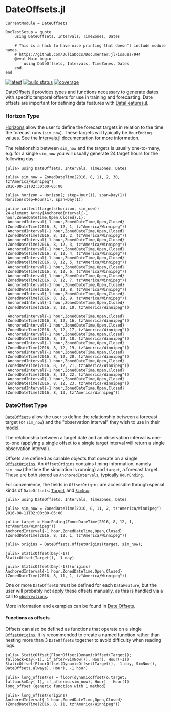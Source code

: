 # DateOffsets.jl

```@meta
CurrentModule = DateOffsets

DocTestSetup = quote
    using DateOffsets, Intervals, TimeZones, Dates

    # This is a hack to have nice printing that doesn't include module names.
    # https://github.com/JuliaDocs/Documenter.jl/issues/944
    @eval Main begin
        using DateOffsets, Intervals, TimeZones, Dates
    end
end
```

[![latest](https://img.shields.io/badge/docs-latest-blue.svg)](https://invenia.pages.invenia.ca/DateOffsets.jl/)
[![build status](https://gitlab.invenia.ca/invenia/DateOffsets.jl/badges/master/build.svg)](https://gitlab.invenia.ca/invenia/DateOffsets.jl/commits/master)
[![coverage](https://gitlab.invenia.ca/invenia/DateOffsets.jl/badges/master/coverage.svg)](https://gitlab.invenia.ca/invenia/DateOffsets.jl/commits/master)

[DateOffsets.jl](https://gitlab.invenia.ca/invenia/DateOffsets.jl) provides types and
functions necessary to generate dates with specific temporal offsets for use in training
and forecasting. Date offsets are important for defining data features with
[DataFeatures.jl](https://gitlab.invenia.ca/invenia/DataFeatures.jl).

### Horizon Type

[Horizons](@ref) allow the user to define the forecast targets in relation to the time the forecast runs (`sim_now`).
These targets will typically be `HourEnding` values.
See the [Intervals.jl documentation](https://invenia.github.io/Intervals.jl/latest/)
for more information.

The relationship between `sim_now` and the targets is usually one-to-many, e.g.
for a single `sim_now` you will usually generate 24 target hours for the following day:

```jldoctest
julia> using DateOffsets, Intervals, TimeZones, Dates

julia> sim_now = ZonedDateTime(2016, 8, 11, 2, 30, tz"America/Winnipeg")
2016-08-11T02:30:00-05:00

julia> horizon = Horizon(; step=Hour(1), span=Day(1))
Horizon(step=Hour(1), span=Day(1))

julia> collect(targets(horizon, sim_now))
24-element Array{AnchoredInterval{-1 hour,ZonedDateTime,Open,Closed},1}:
 AnchoredInterval{-1 hour,ZonedDateTime,Open,Closed}(ZonedDateTime(2016, 8, 12, 1, tz"America/Winnipeg"))
 AnchoredInterval{-1 hour,ZonedDateTime,Open,Closed}(ZonedDateTime(2016, 8, 12, 2, tz"America/Winnipeg"))
 AnchoredInterval{-1 hour,ZonedDateTime,Open,Closed}(ZonedDateTime(2016, 8, 12, 3, tz"America/Winnipeg"))
 AnchoredInterval{-1 hour,ZonedDateTime,Open,Closed}(ZonedDateTime(2016, 8, 12, 4, tz"America/Winnipeg"))
 AnchoredInterval{-1 hour,ZonedDateTime,Open,Closed}(ZonedDateTime(2016, 8, 12, 5, tz"America/Winnipeg"))
 AnchoredInterval{-1 hour,ZonedDateTime,Open,Closed}(ZonedDateTime(2016, 8, 12, 6, tz"America/Winnipeg"))
 AnchoredInterval{-1 hour,ZonedDateTime,Open,Closed}(ZonedDateTime(2016, 8, 12, 7, tz"America/Winnipeg"))
 AnchoredInterval{-1 hour,ZonedDateTime,Open,Closed}(ZonedDateTime(2016, 8, 12, 8, tz"America/Winnipeg"))
 AnchoredInterval{-1 hour,ZonedDateTime,Open,Closed}(ZonedDateTime(2016, 8, 12, 9, tz"America/Winnipeg"))
 AnchoredInterval{-1 hour,ZonedDateTime,Open,Closed}(ZonedDateTime(2016, 8, 12, 10, tz"America/Winnipeg"))
 ⋮
 AnchoredInterval{-1 hour,ZonedDateTime,Open,Closed}(ZonedDateTime(2016, 8, 12, 16, tz"America/Winnipeg"))
 AnchoredInterval{-1 hour,ZonedDateTime,Open,Closed}(ZonedDateTime(2016, 8, 12, 17, tz"America/Winnipeg"))
 AnchoredInterval{-1 hour,ZonedDateTime,Open,Closed}(ZonedDateTime(2016, 8, 12, 18, tz"America/Winnipeg"))
 AnchoredInterval{-1 hour,ZonedDateTime,Open,Closed}(ZonedDateTime(2016, 8, 12, 19, tz"America/Winnipeg"))
 AnchoredInterval{-1 hour,ZonedDateTime,Open,Closed}(ZonedDateTime(2016, 8, 12, 20, tz"America/Winnipeg"))
 AnchoredInterval{-1 hour,ZonedDateTime,Open,Closed}(ZonedDateTime(2016, 8, 12, 21, tz"America/Winnipeg"))
 AnchoredInterval{-1 hour,ZonedDateTime,Open,Closed}(ZonedDateTime(2016, 8, 12, 22, tz"America/Winnipeg"))
 AnchoredInterval{-1 hour,ZonedDateTime,Open,Closed}(ZonedDateTime(2016, 8, 12, 23, tz"America/Winnipeg"))
 AnchoredInterval{-1 hour,ZonedDateTime,Open,Closed}(ZonedDateTime(2016, 8, 13, tz"America/Winnipeg"))
```

### DateOffset Type

[`DateOffset`](@ref)s allow the user to define the relationship between a forecast
target (or `sim_now`) and the "observation interval" they wish to use in their model.

The relationship between a target date and an observation interval is one-to-one (applying
a single offset to a single target interval will return a single observation interval).

Offsets are defined as callable objects that operate on a single [`OffsetOrigins`](@ref).
An `OffsetOrigins` contains timing information, namely `sim_now` (the time the simulation
is running) and `target`, a forecast target.
These are both stored as `AnchoredIntervals`, typically `HourEnding`.

For convenience, the fields in `OffsetOrigins` are accessible through special kinds of `DateOffsets`:
[`Target`](@ref) and [`SimNow`](@ref).

```jldoctest offsets
julia> using DateOffsets, Intervals, TimeZones, Dates

julia> sim_now = ZonedDateTime(2016, 8, 11, 2, tz"America/Winnipeg")
2016-08-11T02:00:00-05:00

julia> target = HourEnding(ZonedDateTime(2016, 8, 12, 1, tz"America/Winnipeg"))
AnchoredInterval{-1 hour,ZonedDateTime,Open,Closed}(ZonedDateTime(2016, 8, 12, 1, tz"America/Winnipeg"))

julia> origins = DateOffsets.OffsetOrigins(target, sim_now);

julia> StaticOffset(Day(-1))
StaticOffset(Target(), -1 day)

julia> StaticOffset(Day(-1))(origins)
AnchoredInterval{-1 hour,ZonedDateTime,Open,Closed}(ZonedDateTime(2016, 8, 11, 1, tz"America/Winnipeg"))
```

One or more `DateOffset`s must be defined for each `DataFeature`, but the user will
probably not apply these offsets manually, as this is handled via a call to
[`observations`](@ref).

More information and examples can be found in [Date Offsets](@ref).

#### Functions as offsets

Offsets can also be defined as functions that operate on a single [`OffsetOrigins`](@ref).
It is recommended to create a named function rather than nesting more than 3 `DateOffsets`
together to avoid difficulty when reading logs.

```jldoctest offsets
julia> StaticOffset(FloorOffset(DynamicOffset(Target(); fallback=Day(-1), if_after=SimNow()), Hour), Hour(-1))
StaticOffset(FloorOffset(DynamicOffset(Target(), -1 day, SimNow(), DateOffsets.always), Hour), -1 hour)

julia> long_offset(o) = floor(dynamicoffset(o.target; fallback=Day(-1), if_after=o.sim_now), Hour) - Hour(1)
long_offset (generic function with 1 method)

julia> long_offset(origins)
AnchoredInterval{-1 hour,ZonedDateTime,Open,Closed}(ZonedDateTime(2016, 8, 11, tz"America/Winnipeg"))
```
